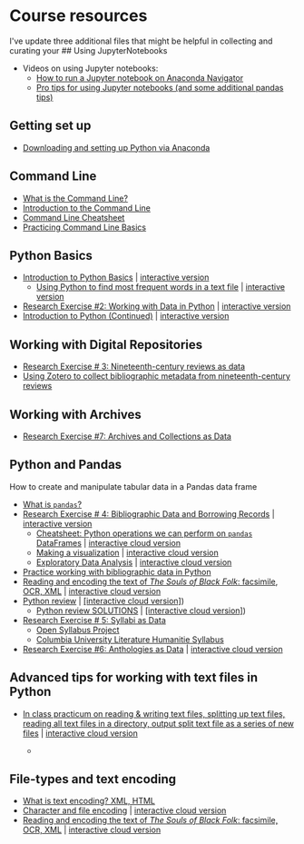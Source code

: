 # Course resources

I've update three additional files that might be helpful in collecting and curating your ## Using JupyterNotebooks

- Videos on using Jupyter notebooks:
	- [How to run a Jupyter notebook on Anaconda Navigator](https://princeton.zoom.us/rec/share/1uLtbi2UisC7Pl3ahYY8ZPEOpEvmV1xQpnPFVtze6DLDL9jrSQLEqZvlWx2r1XZT.7t57DUBTKoWewi-a?startTime=1614894075000)
	- [Pro tips for using Jupyter notebooks (and some additional pandas tips)](https://princeton.zoom.us/rec/share/I7cTIhAELXlhL1mBVjuO12oYSFhy6g_ODaKPR_f23QEy5XXua-qzk2e_EwAwCkVh.Wrkvl1Em98fRXe1j?startTime=1614896446000)

## Getting set up

- [Downloading and setting up Python via Anaconda](https://github.com/sceckert/Data-and-Literary-Study-Spring2022/blob/main/_week1/exercise-1.md#part-2-installations)

## Command Line

- [What is the Command Line?](https://github.com/sceckert/Data-and-Literary-Study-Spring2022/blob/main/_week1/exercise-1.md#what-is-the-command-line)
- [Introduction to the Command Line](https://github.com/sceckert/Data-and-Literary-Study-Spring2022/blob/main/_week1/introduction-to-the-command-line.md)
- [Command Line Cheatsheet](https://github.com/sceckert/Data-and-Literary-Study-Spring2022/blob/main/_week1/command-line-cheat-sheet.md)
- [Practicing Command Line Basics](https://github.com/sceckert/Data-and-Literary-Study-Spring2022/blob/main/_week1/exercise-1.md#1b-command-line-basics)

## Python Basics


- [Introduction to Python Basics](https://github.com/sceckert/Data-and-Literary-Study-Spring2022/blob/main/_week2/introduction-to-python.ipynb) | [interactive version](https://mybinder.org/v2/gh/sceckert/Data-and-Literary-Study-Spring2022/main?urlpath=lab/tree/_week2/introduction-to-python.ipynb)
	- [Using Python to find most frequent words in a text file](https://github.com/sceckert/Data-and-Literary-Study-Spring2022/blob/main/_week2/introduction-to-python.ipynb) | [interactive version](https://mybinder.org/v2/gh/sceckert/Data-and-Literary-Study-Spring2022/main?urlpath=lab/tree/_week2/introduction-to-python.ipynb) 
- [Research Exercise #2: Working with Data in Python](https://github.com/sceckert/IntroDHSpring2021/blob/main/_week4/homework-3.ipynb) | [interactive version](https://mybinder.org/v2/gh/sceckert/Data-and-Literary-Study-Spring2022/main?urlpath=lab/tree/_week2/research-exercise-2.ipynb)
- [Introduction to Python (Continued)](https://github.com/sceckert/Data-and-Literary-Study-Spring2022/blob/main/_week2/introduction-to-python-continued.ipynb) | [interactive version](https://mybinder.org/v2/gh/sceckert/Data-and-Literary-Study-Spring2022/main?urlpath=lab/tree/_week2/introduction-to-python-continued.ipynb) 


## Working with Digital Repositories

- [Research Exercise # 3: Nineteenth-century reviews as data](https://github.com/sceckert/Data-and-Literary-Study-Spring2022/blob/main/_week3/research-exercise-3.md)
- [Using Zotero to collect bibliographic metadata from nineteenth-century reviews](https://github.com/sceckert/Data-and-Literary-Study-Spring2022/blob/main/_week3/research-exercise-3.md#part-2-collecting-metadata-from-19th-century-reviews)


## Working with Archives

- [Research Exercise #7: Archives and Collections as Data](https://github.com/sceckert/Data-and-Literary-Study-Spring2022/blob/main/_week7/research-exercise-7.md)

## Python and Pandas

How to create and manipulate tabular data in a Pandas data frame

- [What is `pandas`?](https://github.com/sceckert/Data-and-Literary-Study-Spring2022/blob/main/_week4/research-exercise-4.ipynb)
- [Research Exercise # 4: Bibliographic Data and Borrowing Records](https://github.com/sceckert/Data-and-Literary-Study-Spring2022/blob/main/_week4/research-exercise-4.ipynb) | [interactive version](https://mybinder.org/v2/gh/sceckert/Data-and-Literary-Study-Spring2022/main?urlpath=lab/tree/_week4/research-exercise-4.ipynb)
	- [Cheatsheet: Python operations we can perform on `pandas` DataFrames](https://github.com/sceckert/Data-and-Literary-Study-Spring2022/blob/main/_week4/research-exercise-4.ipynb) | [interactive cloud version](https://mybinder.org/v2/gh/sceckert/Data-and-Literary-Study-Spring2022/main?urlpath=lab/tree/_week4/research-exercise-4.ipynb)
	- [Making a visualization](https://github.com/sceckert/Data-and-Literary-Study-Spring2022/blob/main/_week4/research-exercise-4.ipynb) | [interactive cloud version](https://mybinder.org/v2/gh/sceckert/Data-and-Literary-Study-Spring2022/main?urlpath=lab/tree/_week4/research-exercise-4.ipynb)
	- [Exploratory Data Analysis](https://github.com/sceckert/Data-and-Literary-Study-Spring2022/blob/main/_week4/research-exercise-4.ipynb) | [interactive cloud version](https://mybinder.org/v2/gh/sceckert/Data-and-Literary-Study-Spring2022/main?urlpath=lab/tree/_week4/research-exercise-4.ipynb)
- [Practice working with bibliographic data in Python](https://github.com/sceckert/Data-and-Literary-Study-Spring2022/blob/main/_week4/research-exercise-4.ipynb) 
-  [Reading and encoding the text of *The Souls of Black Folk*: facsimile, OCR, XML](https://github.com/sceckert/Data-and-Literary-Study-Spring2022/blob/main/_week5/in-class-practicum-mon-wk5.ipynb) | [interactive cloud version](https://mybinder.org/v2/gh/sceckert/Data-and-Literary-Study-Spring2022/main?urlpath=lab/tree/_week5/in-class-practicum-mon-wk5.ipynb)
-  [Python review](https://github.com/sceckert/Data-and-Literary-Study-Spring2022/blob/main/_week5/in-class-practicum-wed-wk5.ipynb) | [[interactive cloud version]](https://mybinder.org/v2/gh/sceckert/Data-and-Literary-Study-Spring2022/main?urlpath=lab/tree/_week5/in-class-practicum-wed-wk5.ipynb)) 
	-  [Python review SOLUTIONS](https://github.com/sceckert/Data-and-Literary-Study-Spring2022/blob/main/_week5/in-class-practicum-wed-wk5-solutions.ipynb) | [[interactive cloud version]](https://mybinder.org/v2/gh/sceckert/Data-and-Literary-Study-Spring2022/main?urlpath=lab/tree/_week5/in-class-practicum-wed-wk5-solutions.ipynb))
- [Research Exercise # 5: Syllabi as Data](https://github.com/sceckert/Data-and-Literary-Study-Spring2022/blob/main/_week5/research-exercise-5.md)
	- [Open Syllabus Project](https://github.com/sceckert/Data-and-Literary-Study-Spring2022/blob/main/_week5/research-exercise-5.md#1-the-souls-of-black-folks-in-the-open-syllabus-project)
	- [Columbia University Literature Humanitie Syllabus](https://github.com/sceckert/Data-and-Literary-Study-Spring2022/blob/main/_week5/research-exercise-5.md#2-columbia-universitys-literature-humanities-syllabus-1937-2020)
- [Research Exercise #6: Anthologies as Data](https://github.com/sceckert/Data-and-Literary-Study-Spring2022/blob/main/_week6/research-exercise-6.ipynb) | [interactive cloud version](https://mybinder.org/v2/gh/sceckert/Data-and-Literary-Study-Spring2022/main?urlpath=lab/tree/_week6/research-exercise-6.ipynb)

## Advanced tips for working with text files in Python

- [In class practicum on reading & writing text files, splitting up text files, reading all text files in a directory, output split text file as a series of new files](https://github.com/sceckert/Data-and-Literary-Study-Spring2022/blob/main/_week6/in-class-practicum-wk6-wed.ipynb) | [interactive cloud version](https://mybinder.org/v2/gh/sceckert/Data-and-Literary-Study-Spring2022/main?urlpath=lab/tree/_week6/in-class-practicum-wk6-wed.ipynb)

	- 

## File-types and text encoding

- [What is text encoding? XML, HTML](https://sceckert.github.io/presentations/slides/Data-Lit-wk5-mon.html#/)
- [Character and file encoding](https://github.com/sceckert/Data-and-Literary-Study-Spring2022/blob/main/_week5/in-class-practicum-mon-wk5.ipynb) | [interactive cloud version](https://mybinder.org/v2/gh/sceckert/Data-and-Literary-Study-Spring2022/main?urlpath=lab/tree/_week5/in-class-practicum-mon-wk5.ipynb)
- [Reading and encoding the text of *The Souls of Black Folk*: facsimile, OCR, XML](https://github.com/sceckert/Data-and-Literary-Study-Spring2022/blob/main/_week5/in-class-practicum-mon-wk5.ipynb) | [interactive cloud version](https://mybinder.org/v2/gh/sceckert/Data-and-Literary-Study-Spring2022/main?urlpath=lab/tree/_week5/in-class-practicum-mon-wk5.ipynb)
